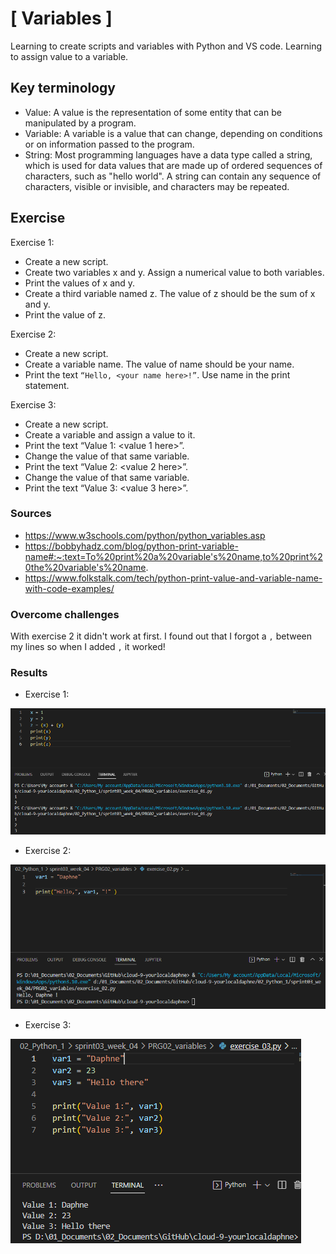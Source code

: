 # [ Variables ]
Learning to create scripts and variables with Python and VS code. Learning to assign value to a variable.

## Key terminology
- Value: A value is the representation of some entity that can be manipulated by a program.
- Variable: A variable is a value that can change, depending on conditions or on information passed to the program.
- String: Most programming languages have a data type called a string, which is used for data values that are made up of ordered sequences of characters, such as "hello world". A string can contain any sequence of characters, visible or invisible, and characters may be repeated.

## Exercise
Exercise 1:
- Create a new script.
- Create two variables x and y. Assign a numerical value to both variables.
- Print the values of x and y.
- Create a third variable named z. The value of z should be the sum of x and y.
- Print the value of z.

Exercise 2:
- Create a new script.
- Create a variable name. The value of name should be your name.
- Print the text `“Hello, <your name here>!”`. Use name in the print statement.

Exercise 3:
- Create a new script.
- Create a variable and assign a value to it.
- Print the text “Value 1: <value 1 here>”.
- Change the value of that same variable.
- Print the text “Value 2: <value 2 here>”.
- Change the value of that same variable.
- Print the text “Value 3: <value 3 here>”.


### Sources
- https://www.w3schools.com/python/python_variables.asp
- https://bobbyhadz.com/blog/python-print-variable-name#:~:text=To%20print%20a%20variable's%20name,to%20print%20the%20variable's%20name.
- https://www.folkstalk.com/tech/python-print-value-and-variable-name-with-code-examples/

### Overcome challenges
With exercise 2 it didn't work at first. I found out that I forgot a `,` between my lines so when I added `,` it worked!

### Results

- Exercise 1:

![](./../../../00_includes/PRG02_screenshot_exercise_01.png)

- Exercise 2:

![](./../../../00_includes/PRG02_screenshot_exercise_02.png)

- Exercise 3:

![](./../../../00_includes/PRG02_screenshot_exercise_03.png)

